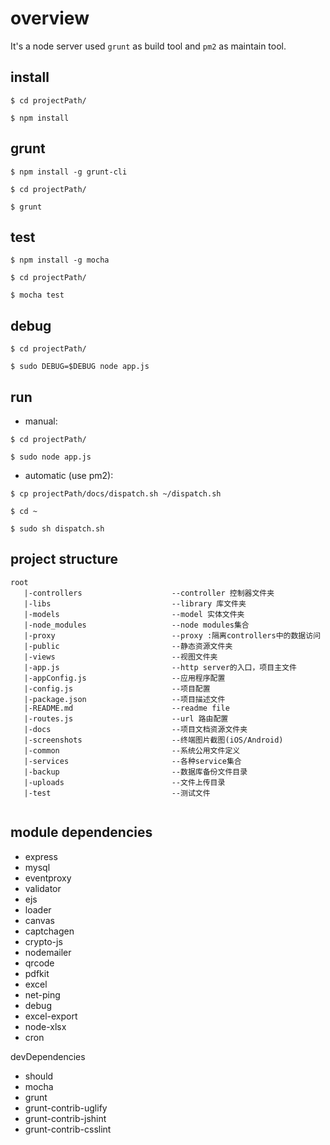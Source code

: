 # overview

It's a node server used `grunt` as build tool and `pm2` as maintain tool.

## install

```
$ cd projectPath/

$ npm install
```

## grunt

```
$ npm install -g grunt-cli

$ cd projectPath/

$ grunt
```

## test
```
$ npm install -g mocha

$ cd projectPath/

$ mocha test
```

## debug
```
$ cd projectPath/

$ sudo DEBUG=$DEBUG node app.js
```

## run

* manual:

```
$ cd projectPath/

$ sudo node app.js
```

* automatic (use pm2):

```
$ cp projectPath/docs/dispatch.sh ~/dispatch.sh

$ cd ~

$ sudo sh dispatch.sh 
```


## project structure
```
root
   |-controllers                    --controller 控制器文件夹
   |-libs                           --library 库文件夹                        
   |-models                         --model 实体文件夹
   |-node_modules                   --node modules集合
   |-proxy                          --proxy :隔离controllers中的数据访问
   |-public                         --静态资源文件夹
   |-views                          --视图文件夹
   |-app.js                         --http server的入口，项目主文件
   |-appConfig.js                   --应用程序配置
   |-config.js                      --项目配置
   |-package.json                   --项目描述文件
   |-README.md                      --readme file
   |-routes.js                      --url 路由配置
   |-docs                           --项目文档资源文件夹
   |-screenshots                    --终端图片截图(iOS/Android)
   |-common                         --系统公用文件定义
   |-services                       --各种service集合
   |-backup                         --数据库备份文件目录
   |-uploads                        --文件上传目录
   |-test                           --测试文件
   
```

## module dependencies

* express
* mysql
* eventproxy
* validator
* ejs
* loader
* canvas
* captchagen
* crypto-js
* nodemailer
* qrcode
* pdfkit
* excel
* net-ping
* debug
* excel-export
* node-xlsx
* cron

devDependencies

* should
* mocha
* grunt
* grunt-contrib-uglify
* grunt-contrib-jshint
* grunt-contrib-csslint

